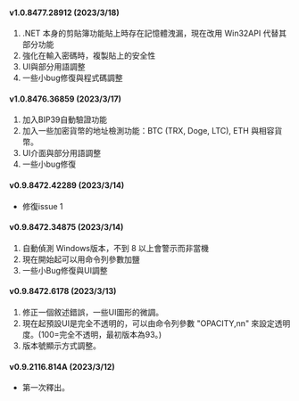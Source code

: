 #### v1.0.8477.28912 (2023/3/18)

1.  .NET 本身的剪貼簿功能貼上時存在記憶體洩漏，現在改用 Win32API 代替其部分功能
2.  強化在輸入密碼時，複製貼上的安全性
3.  UI與部分用語調整
4.  一些小bug修復與程式碼調整

#### v1.0.8476.36859 (2023/3/17)

1.  加入BIP39自動驗證功能
2.  加入一些加密貨幣的地址檢測功能：BTC (TRX, Doge, LTC), ETH 與相容貨幣。
3.  UI介面與部分用語調整
4.  一些小bug修復

#### v0.9.8472.42289 (2023/3/14)

*   修復issue 1

#### v0.9.8472.34875 (2023/3/14)

1.  自動偵測 Windows版本，不到 8 以上會警示而非當機
2.  現在開始起可以用命令列參數加鹽
3.  一些小Bug修復與UI調整

#### v0.9.8472.6178 (2023/3/13)

1.  修正一個敘述錯誤，一些UI圖形的微調。
2.  現在起預設UI是完全不透明的，可以由命令列參數 "OPACITY,nn" 來設定透明度。(100=完全不透明，最初版本為93。)
3.  版本號顯示方式調整。

#### v0.9.2116.814A (2023/3/12)

*   第一次釋出。